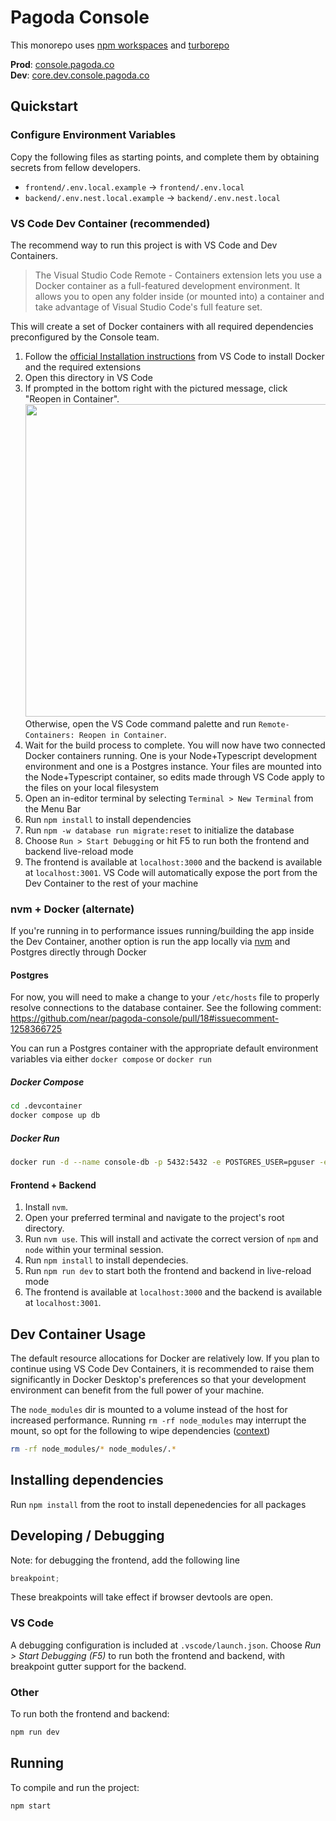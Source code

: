 # Pagoda Console

This monorepo uses [npm workspaces](https://docs.npmjs.com/cli/v7/using-npm/workspaces) and [turborepo](https://turborepo.org/)

**Prod**: [console.pagoda.co](https://console.pagoda.co)  
**Dev**: [core.dev.console.pagoda.co](https://core.dev.console.pagoda.co)

## Quickstart

### Configure Environment Variables

Copy the following files as starting points, and complete them by obtaining secrets from fellow developers.

- `frontend/.env.local.example` → `frontend/.env.local`
- `backend/.env.nest.local.example` → `backend/.env.nest.local`

### VS Code Dev Container (recommended)

The recommend way to run this project is with VS Code and Dev Containers.

> The Visual Studio Code Remote - Containers extension lets you use a Docker container as a full-featured development environment. It allows you to open any folder inside (or mounted into) a container and take advantage of Visual Studio Code's full feature set.

This will create a set of Docker containers with all required dependencies preconfigured by the Console team.

1. Follow the [official Installation instructions](https://code.visualstudio.com/docs/remote/containers#_installation) from VS Code to install Docker and the required extensions
2. Open this directory in VS Code
3. If prompted in the bottom right with the pictured message, click "Reopen in Container".
   <img src="./devResources/reopen-in-container.png" width="500">  
   Otherwise, open the VS Code command palette and run `Remote-Containers: Reopen in Container`.
4. Wait for the build process to complete. You will now have two connected Docker containers running. One is your Node+Typescript development environment and one is a Postgres instance. Your files are mounted into the Node+Typescript container, so edits made through VS Code apply to the files on your local filesystem
5. Open an in-editor terminal by selecting `Terminal > New Terminal` from the Menu Bar
6. Run `npm install` to install dependencies
7. Run `npm -w database run migrate:reset` to initialize the database
8. Choose `Run > Start Debugging` or hit F5 to run both the frontend and backend live-reload mode
9. The frontend is available at `localhost:3000` and the backend is available at `localhost:3001`. VS Code will automatically expose the port from the Dev Container to the rest of your machine

### nvm + Docker (alternate)

If you're running in to performance issues running/building the app inside the Dev Container, another option is run the app locally via [nvm](https://github.com/nvm-sh/nvm) and Postgres directly through Docker

#### Postgres

For now, you will need to make a change to your `/etc/hosts` file to properly resolve connections to the database container.
See the following comment: https://github.com/near/pagoda-console/pull/18#issuecomment-1258366725

You can run a Postgres container with the appropriate default environment variables via either `docker compose` or `docker run`

##### Docker Compose

```bash
cd .devcontainer
docker compose up db
```

##### Docker Run

```bash
docker run -d --name console-db -p 5432:5432 -e POSTGRES_USER=pguser -e POSTGRES_PASSWORD=pgpass -e POSTGRES_DB=devconsole postgres:13-alpine
```

#### Frontend + Backend

1. Install `nvm`.
2. Open your preferred terminal and navigate to the project's root directory.
3. Run `nvm use`. This will install and activate the correct version of `npm` and `node` within your terminal session.
4. Run `npm install` to install dependecies.
5. Run `npm run dev` to start both the frontend and backend in live-reload mode
6. The frontend is available at `localhost:3000` and the backend is available at `localhost:3001`.

## Dev Container Usage

The default resource allocations for Docker are relatively low. If you plan to continue using VS Code Dev Containers, it is recommended to raise them significantly in Docker Desktop's preferences so that your development environment can benefit from the full power of your machine.

The `node_modules` dir is mounted to a volume instead of the host for increased performance. Running `rm -rf node_modules` may interrupt the mount, so opt for the following to wipe dependencies ([context](https://code.visualstudio.com/remote/advancedcontainers/improve-performance#_use-a-targeted-named-volume))

```bash
rm -rf node_modules/* node_modules/.*
```

## Installing dependencies

Run `npm install` from the root to install depenedencies for all packages

## Developing / Debugging

Note: for debugging the frontend, add the following line

```ts
breakpoint;
```

These breakpoints will take effect if browser devtools are open.

### VS Code

A debugging configuration is included at `.vscode/launch.json`. Choose _Run > Start Debugging (F5)_ to run both the frontend and backend, with breakpoint gutter support for the backend.

### Other

To run both the frontend and backend:

```bash
npm run dev
```

## Running

To compile and run the project:

```bash
npm start
```
